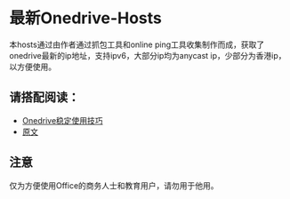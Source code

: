 # 最新Onedrive-Hosts

本hosts通过由作者通过抓包工具和online ping工具收集制作而成，获取了onedrive最新的ip地址，支持ipv6，大部分ip均为anycast ip，少部分为香港ip，以方便使用。

## 请搭配阅读：
 - [Onedrive稳定使用技巧](https://www.zhangxuhu.com/archives/35.html)
 - [原文](https://www.zhangxuhu.com/archives/158.html)

## 注意
仅为方便使用Office的商务人士和教育用户，请勿用于他用。
